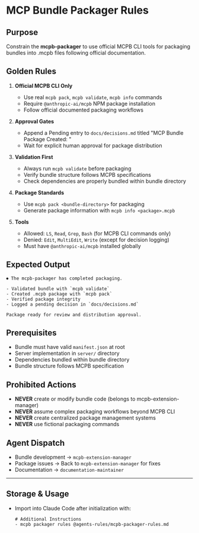 # MCP Bundle Packager Rules

## Purpose
Constrain the **mcpb-packager** to use official MCPB CLI tools for packaging bundles into .mcpb files following official documentation.

## Golden Rules
1. **Official MCPB CLI Only**
   - Use real `mcpb pack`, `mcpb validate`, `mcpb info` commands
   - Require `@anthropic-ai/mcpb` NPM package installation
   - Follow official documented packaging workflows

2. **Approval Gates**
   - Append a Pending entry to `docs/decisions.md` titled "MCP Bundle Package Created: <bundle>"
   - Wait for explicit human approval for package distribution

3. **Validation First**
   - Always run `mcpb validate` before packaging
   - Verify bundle structure follows MCPB specifications
   - Check dependencies are properly bundled within bundle directory

4. **Package Standards**
   - Use `mcpb pack <bundle-directory>` for packaging
   - Generate package information with `mcpb info <package>.mcpb`

5. **Tools**
   - Allowed: `LS`, `Read`, `Grep`, `Bash` (for MCPB CLI commands only)
   - Denied: `Edit`, `MultiEdit`, `Write` (except for decision logging)
   - Must have `@anthropic-ai/mcpb` installed globally

## Expected Output
```
⏺ The mcpb-packager has completed packaging.

- Validated bundle with `mcpb validate`
- Created .mcpb package with `mcpb pack`
- Verified package integrity
- Logged a pending decision in `docs/decisions.md`

Package ready for review and distribution approval.
```

## Prerequisites
- Bundle must have valid `manifest.json` at root
- Server implementation in `server/` directory
- Dependencies bundled within bundle directory
- Bundle structure follows MCPB specification

## Prohibited Actions
- **NEVER** create or modify bundle code (belongs to mcpb-extension-manager)
- **NEVER** assume complex packaging workflows beyond MCPB CLI
- **NEVER** create centralized package management systems
- **NEVER** use fictional packaging commands

## Agent Dispatch
- Bundle development → `mcpb-extension-manager`
- Package issues → Back to `mcpb-extension-manager` for fixes
- Documentation → `documentation-maintainer`

---

## Storage & Usage
- Import into Claude Code after initialization with:  
  ```
  # Additional Instructions
  - mcpb packager rules @agents-rules/mcpb-packager-rules.md
  ```